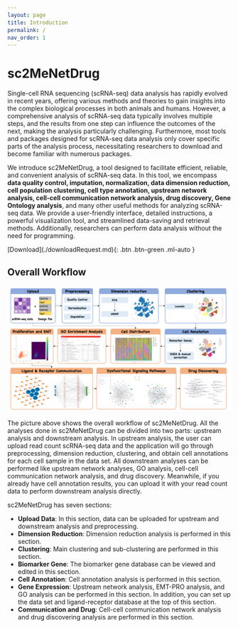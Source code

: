 ```yaml
---
layout: page
title: Introduction
permalink: /
nav_order: 1
---
```


# sc2MeNetDrug

Single-cell RNA sequencing (scRNA-seq) data analysis has rapidly evolved in recent years, offering various methods and theories to gain insights into the complex biological processes in both animals and humans. However, a comprehensive analysis of scRNA-seq data typically involves multiple steps, and the results from one step can influence the outcomes of the next, making the analysis particularly challenging. Furthermore, most tools and packages designed for scRNA-seq data analysis only cover specific parts of the analysis process, necessitating researchers to download and become familiar with numerous packages.

We introduce sc2MeNetDrug, a tool designed to facilitate efficient, reliable, and convenient analysis of scRNA-seq data. In this tool, we encompass **data quality control, imputation, normalization, data dimension reduction, cell population clustering, cell type annotation, upstream network analysis, cell-cell communication network analysis, drug discovery, Gene Ontology analysis**, and many other useful methods for analyzing scRNA-seq data. We provide a user-friendly interface, detailed instructions, a powerful visualization tool, and streamlined data-saving and retrieval methods. Additionally, researchers can perform data analysis without the need for programming.

<span class="fs-8">
[Download](./downloadRequest.md){: .btn .btn-green .ml-auto }
</span>

## Overall Workflow

<p align="center"><img src="pic/overview.png" alt="overview" style="zoom:67%;" /></p>

The picture above shows the overall workflow of sc2MeNetDrug. All the analyses done in sc2MeNetDrug can be divided into two parts: upstream analysis and downstream analysis. In upstream analysis, the user can upload read count scRNA-seq data and the application will go through preprocessing, dimension reduction, clustering, and obtain cell annotations for each cell sample in the data set. All downstream analyses can be performed like upstream network analyses, GO analysis, cell-cell communication network analysis, and drug discovery. Meanwhile, if you already have cell annotation results, you can upload it with your read count data to perform downstream analysis directly.

sc2MeNetDrug has seven sections:

* **Upload Data**: In this section, data can be uploaded for upstream and downstream analysis and preprocessing.
* **Dimension Reduction**: Dimension reduction analysis is performed in this section.
* **Clustering**: Main clustering and sub-clustering are performed in this section.
* **Biomarker Gene**: The biomarker gene database can be viewed and edited in this section. 
* **Cell Annotation**: Cell annotation analysis is performed in this section.
* **Gene Expression**: Upstream network analysis, EMT-PRO analysis, and GO analysis can be performed in this section. In addition, you can set up the data set and ligand-receptor database at the top of this section.
* **Communication and Drug**: Cell-cell communication network analysis and drug discovering analysis are performed in this section.



